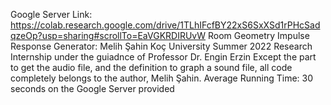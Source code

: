Google Server Link: https://colab.research.google.com/drive/1TLhIFcfBY22xS6SxXSd1rPHcSadqzeOp?usp=sharing#scrollTo=EaVGKRDIRUvW
Room Geometry Impulse Response Generator:
Melih Şahin Koç University Summer 2022 Research Internship under the guiadnce of Professor Dr. Engin Erzin
Except the part to get the audio file, and the definition to graph a sound file, all code completely belongs to the author, Melih Şahin.
Average Running Time: 30 seconds on the Google Server provided
